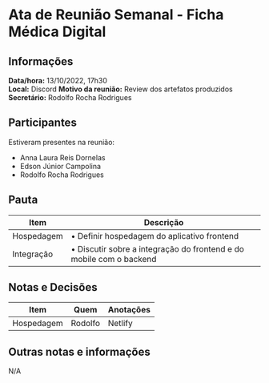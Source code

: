 # Ata de Reunião Semanal - Ficha Médica Digital

## Informações
**Data/hora:** 13/10/2022, 17h30  
**Local:** Discord
**Motivo da reunião:** Review dos artefatos produzidos 
**Secretário:** Rodolfo Rocha Rodrigues

## Participantes
Estiveram presentes na reunião:
- Anna Laura Reis Dornelas
- Edson Júnior Campolina
- Rodolfo Rocha Rodrigues

## Pauta

Item | Descrição
---- | ----
Hospedagem | • Definir hospedagem do aplicativo frontend
Integração | • Discutir sobre a integração do frontend e do mobile com o backend


## Notas e Decisões
Item | Quem | Anotações |
---- | ---- | ---- |
Hospedagem | Rodolfo | Netlify |

## Outras notas e informações
N/A
